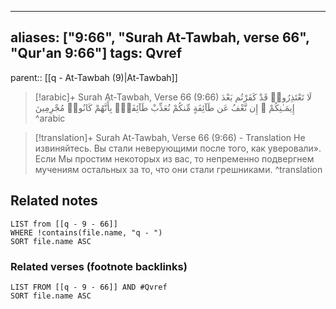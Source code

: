 
---
aliases: ["9:66", "Surah At-Tawbah, verse 66", "Qur'an 9:66"]
tags: Qvref
---

parent:: [[q - At-Tawbah (9)|At-Tawbah]]

> [!arabic]+ Surah At-Tawbah, Verse 66 (9:66)
> <span class="quran-arabic">لَا تَعْتَذِرُوا۟ قَدْ كَفَرْتُم بَعْدَ إِيمَـٰنِكُمْ ۚ إِن نَّعْفُ عَن طَآئِفَةٍ مِّنكُمْ نُعَذِّبْ طَآئِفَةًۢ بِأَنَّهُمْ كَانُوا۟ مُجْرِمِينَ</span>
^arabic

> [!translation]+ Surah At-Tawbah, Verse 66 (9:66) - Translation
> Не извиняйтесь. Вы стали неверующими после того, как уверовали». Если Мы простим некоторых из вас, то непременно подвергнем мучениям остальных за то, что они стали грешниками.
^translation



## Related notes
```dataview
LIST from [[q - 9 - 66]]
WHERE !contains(file.name, "q - ")
SORT file.name ASC
```

### Related verses (footnote backlinks)
```dataview
LIST FROM [[q - 9 - 66]] AND #Qvref
SORT file.name ASC
```

